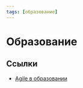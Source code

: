 ```yaml
---
tags: [образование]
---
```

# Образование

## Ссылки

* [Agile в образовании](https://sergeyafonin.ru/category/agileinedu/)

